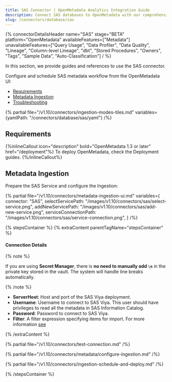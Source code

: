 ```yaml
---
title: SAS Connector | OpenMetadata Analytics Integration Guide
description: Connect SAS databases to OpenMetadata with our comprehensive connector guide. Step-by-step setup, configuration, and metadata extraction instructions.
slug: /connectors/database/sas
---
```


{% connectorDetailsHeader
name="SAS"
stage="BETA"
platform="OpenMetadata"
availableFeatures=["Metadata"]
unavailableFeatures=["Query Usage", "Data Profiler", "Data Quality", "Lineage", "Column-level Lineage", "dbt", "Stored Procedures", "Owners", "Tags", "Sample Data", "Auto-Classification"]
/ %}

In this section, we provide guides and references to use the SAS connector.

Configure and schedule SAS metadata workflow from the OpenMetadata UI:

- [Requirements](#requirements)
- [Metadata Ingestion](#metadata-ingestion)
- [Troubleshooting](/connectors/database/sas/troubleshooting)

{% partial file="/v1.10/connectors/ingestion-modes-tiles.md" variables={yamlPath: "/connectors/database/sas/yaml"} /%}

## Requirements

{%inlineCallout icon="description" bold="OpenMetadata 1.3 or later" href="/deployment"%}
To deploy OpenMetadata, check the Deployment guides.
{%/inlineCallout%}

## Metadata Ingestion

Prepare the SAS Service and configure the Ingestion:

{% partial 
  file="/v1.10/connectors/metadata-ingestion-ui.md" 
  variables={
    connector: "SAS", 
    selectServicePath: "/images/v1.10/connectors/sas/select-service.png",
    addNewServicePath: "/images/v1.10/connectors/sas/add-new-service.png",
    serviceConnectionPath: "/images/v1.10/connectors/sas/service-connection.png",
} 
/%}

{% stepsContainer %}
{% extraContent parentTagName="stepsContainer" %}

#### Connection Details

{% note %}

If you are using **Secret Manager**, there is **no need to manually add `\n`** in the private key stored in the vault. The system will handle line breaks automatically.

{% /note %}

- **ServerHost**: Host and port of the SAS Viya deployment.
- **Username**: Username to connect to SAS Viya. This user should have privileges to read all the metadata in SAS Information Catalog.
- **Password**: Password to connect to SAS Viya.
- **Filter**: A filter expression specifying items for import. For more information [see](https://developer.sas.com/apis/rest/DataManagement/#catalog)

{% /extraContent %}

{% partial file="/v1.10/connectors/test-connection.md" /%}

{% partial file="/v1.10/connectors/metadata/configure-ingestion.md" /%}

{% partial file="/v1.10/connectors/ingestion-schedule-and-deploy.md" /%}

{% /stepsContainer %}
